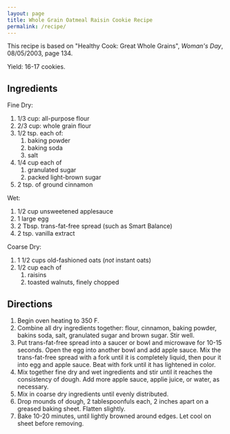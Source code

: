 ```yaml
---
layout: page
title: Whole Grain Oatmeal Raisin Cookie Recipe
permalink: /recipe/
---
```


This recipe is based on "Healthy Cook: Great Whole Grains", *Woman's Day*, 08/05/2003, page 134.

Yield: 16-17 cookies.

Ingredients
-----------

Fine Dry:
1.  1/3 cup: all-purpose flour
2.  2/3 cup: whole grain flour
3.  1/2 tsp. each of:
    1. baking powder
    2. baking soda
    3. salt
4.  1/4 cup each of
    1. granulated sugar
    2. packed light-brown sugar
5.  2 tsp. of ground cinnamon

Wet:
1.  1/2 cup unsweetened applesauce
2.  1 large egg
3.  2 Tbsp. trans-fat-free spread (such as Smart Balance)
4.  2 tsp. vanilla extract

Coarse Dry:
1.  1 1/2 cups old-fashioned oats (*not* instant oats)
2.  1/2 cup each of
    1. raisins
    2. toasted walnuts, finely chopped

Directions
----------

1.  Begin oven heating to 350 F.
2.  Combine all dry ingredients together: flour, cinnamon, baking powder, bakins soda, salt, granulated sugar and brown sugar. Stir well.
3.  Put trans-fat-free spread into a saucer or bowl and microwave for 10-15 seconds. Open the egg into another bowl and add apple sauce. Mix the trans-fat-free spread with a fork until it is completely liquid, then pour it into egg and apple sauce. Beat with fork until it has lightened in color.
4.  Mix together fine dry and wet ingredients and stir until it reaches the consistency of dough. Add more apple sauce, applie juice, or water, as necessary.
5.  Mix in coarse dry ingredients until evenly distributed.
6.  Drop mounds of dough, 2 tablespoonfuls each, 2 inches apart on a greased baking sheet. Flatten slightly.
7.  Bake 10-20 minutes, until lightly browned around edges. Let cool on sheet before removing.
